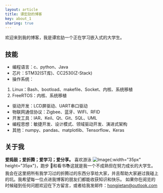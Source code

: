 ```yaml
---
layout: article
title: 谭宏劼的博客
key: about_1
sharing: true
---
```


欢迎来到我的博客，我是谭宏劼一个正在学习嵌入式的大学生。

## 技能

- 编程语言：c、python、Java
- 芯片：STM32(ST库)、CC2530(Z-Stack)
- 操作系统：
1. Linux：Bash、bootload、makefile、Socket、内核、系统移植
2. FreeRTOS：内核、系统移植
- 驱动开发：LCD屏驱动、UART串口驱动
- 物联网通信协议：Zigbee、蓝牙、WIFI、RFID
- 开发工具：IAR、Keil、Qt、Git、SQL、UML
- 编程思想：敏捷开发、设计模式、领域驱动开发、演进式架构
- 其他：numpy、pandas、matplotlib、Tensorflow、Keras
<!--more-->

## 关于我

**爱捣鼓；爱折腾；爱学习；爱分享。** 喜欢游泳 ![Image](https://s1.ax1x.com/2020/06/23/NUOgKA.png){:width="35px" height="35px"}，跑步 :runner:和看书:books:这就是我一个不成熟但在努力成长的大学生。  
我会在这里把所有我学习过的折腾过的东西分享给大家，并且帮助大家避过我碰上的坑。我希望每一位点进我博客的朋友们都能收获知识和快乐。
如果你在阅览的时候碰到任何问题欢迎在下方留言，或者给我发邮件：[hongjietan@outlook.com](mailto:hongjietan@outlook.com)
